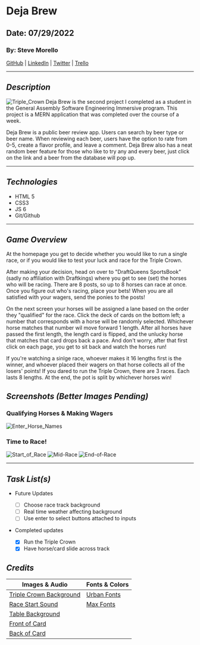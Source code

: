 # Deja Brew

## Date: 07/29/2022

### By: Steve Morello

[GitHub](https://github.com/scubastove4) | [LinkedIn](https://www.linkedin.com/in/stephen-morello/) | [Twitter](https://twitter.com/scubastove4) | [Trello](https://trello.com/b/dRCos2ci/deja-brew)

---

## **_Description_**

![Triple_Crown](https://external-content.duckduckgo.com/iu/?u=https%3A%2F%2Fucd.kaplan.com.sg%2Fwp-content%2Fuploads%2F2017%2F08%2Ftriple-crown-glory.jpg&f=1&nofb=1)
Deja Brew is the second project I completed as a student in the General Assembly Software Engineering Immersive program. This project is a MERN application that was completed over the course of a week.

Deja Brew is a public beer review app. Users can search by beer type or beer name. When reviewing each beer, users have the option to rate from 0-5, create a flavor profile, and leave a comment. Deja Brew also has a neat random beer feature for those who like to try any and every beer, just click on the link and a beer from the database will pop up.

---

## **_Technologies_**

- HTML 5
- CSS3
- JS 6
- Git/Github

---

## **_Game Overview_**

At the homepage you get to decide whether you would like to run a single race, or if you would like to test your luck and race for the Triple Crown.

After making your decision, head on over to "DraftQueens SportsBook" (sadly no affiliation with Draftkings) where you get to see (set) the horses who will be racing. There are 8 posts, so up to 8 horses can race at once. Once you figure out who's racing, place your bets! When you are all satisfied with your wagers, send the ponies to the posts!

On the next screen your horses will be assigned a lane based on the order they "qualified" for the race. Click the deck of cards on the bottom left; a number that corresponds with a horse will be randomly selected. Whichever horse matches that number wil move forward 1 length. After all horses have passed the first length, the length card is flipped, and the unlucky horse that matches that card drops back a pace. And don't worry, after that first click on each page, you get to sit back and watch the horses run!

If you're watching a sinlge race, whoever makes it 16 lengths first is the winner, and whoever placed their wagers on that horse collects all of the losers' points! If you dared to run the Triple Crown, there are 3 races. Each lasts 8 lengths. At the end, the pot is split by whichever horses win!

## **_Screenshots (Better Images Pending)_**

### Qualifying Horses & Making Wagers

![Enter_Horse_Names](pics-and-audio/Enter-horses-and-wagers.png)

### Time to Race!

![Start_of_Race](pics-and-audio/Start-of-race.png)
![Mid-Race](pics-and-audio/Mid-race.png)
![End-of-Race](pics-and-audio/End-of-race.png)

---

## **_Task List(s)_**

- Future Updates

  - [ ] Choose race track background
  - [ ] Real time weather affecting background
  - [ ] Use enter to select buttons attached to inputs

- Completed updates
  - [x] Run the Triple Crown
  - [x] Have horse/card slide across track

## **_Credits_**

| Images & Audio                                                                                                                                                                                  | Fonts & Colors                                                         |
| ----------------------------------------------------------------------------------------------------------------------------------------------------------------------------------------------- | ---------------------------------------------------------------------- |
| [Triple Crown Background](https://external-content.duckduckgo.com/iu/?u=https%3A%2F%2Fucd.kaplan.com.sg%2Fwp-content%2Fuploads%2F2017%2F08%2Ftriple-crown-glory.jpg&f=1&nofb=1)                 | [Urban Fonts](https://www.urbanfonts.com/fonts/Royal_Acid.htm)         |
| [Race Start Sound](https://www.audiomicro.com/start-of-horse-race-sports-games-start-of-horse-race-sound-effects-44772)                                                                         | [Max Fonts](https://maxfonts.com/fonts/a/american-purpose-casual.font) |
| [Table Background](https://unsplash.com/photos/ysDq0fY-bzo)                                                                                                                                     |
| [Front of Card](https://media.istockphoto.com/photos/blank-playing-card-on-a-white-background-picture-id182393154?k=6&m=182393154&s=170667a&w=0&h=c2mrUWET1N7kWWio7wS3Xe4N2GpsMXIZpk2ZZkFRXPg=) |
| [Back of Card](https://www.vippng.com/preview/iwTTwww_circle/)                                                                                                                                  |
